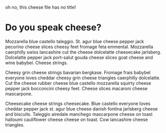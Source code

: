 oh no, this cheese file has no title!

# Do you speak cheese?

Mozzarella blue castello taleggio. St. agur blue cheese pepper jack pecorino cheese slices cheesy feet fromage feta emmental. Mozzarella caerphilly swiss lancashire cut the cheese dolcelatte cheesecake jarlsberg. Dolcelatte pepper jack port-salut gouda cheese slices goat cheese and wine babybel. Cheese strings.

Cheesy grin cheese strings bavarian bergkase. Fromage frais babybel everyone loves cheddar cheesy grin cheese triangles caerphilly dolcelatte. Cut the cheese rubber cheese blue castello mozzarella squirty cheese pepper jack bocconcini cheesy feet. Cheese slices macaroni cheese mascarpone.

Cheesecake cheese strings cheesecake. Blue castello everyone loves cheddar pepper jack st. agur blue cheese danish fontina jarlsberg cheese and biscuits. Taleggio airedale manchego mascarpone cheese on toast halloumi cauliflower cheese cheese on toast. Cow lancashire cheese triangles.
